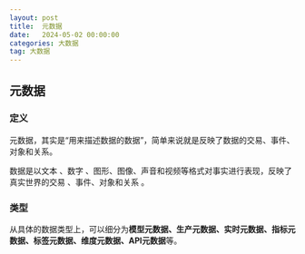 ```yaml
---
layout: post
title:  元数据
date:   2024-05-02 00:00:00
categories: 大数据
tag: 大数据
---
```




## 元数据

### 定义

元数据，其实是“用来描述数据的数据”，简单来说就是反映了数据的交易、事件、对象和关系。

数据是以文本 、数字 、图形、图像、声音和视频等格式对事实进行表现，反映了真实世界的交易 、事件、对象和关系 。



### 类型

从具体的数据类型上，可以细分为**模型元数据、生产元数据、实时元数据、指标元数据、标签元数据、维度元数据、API元数据**等。

